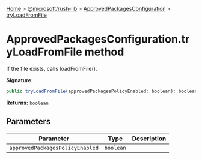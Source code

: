 [Home](./index) &gt; [@microsoft/rush-lib](rush-lib.md) &gt; [ApprovedPackagesConfiguration](rush-lib.approvedpackagesconfiguration.md) &gt; [tryLoadFromFile](rush-lib.approvedpackagesconfiguration.tryloadfromfile.md)

# ApprovedPackagesConfiguration.tryLoadFromFile method

If the file exists, calls loadFromFile().

**Signature:**
```javascript
public tryLoadFromFile(approvedPackagesPolicyEnabled: boolean): boolean;
```
**Returns:** `boolean`

## Parameters

|  Parameter | Type | Description |
|  --- | --- | --- |
|  `approvedPackagesPolicyEnabled` | `boolean` |  |

